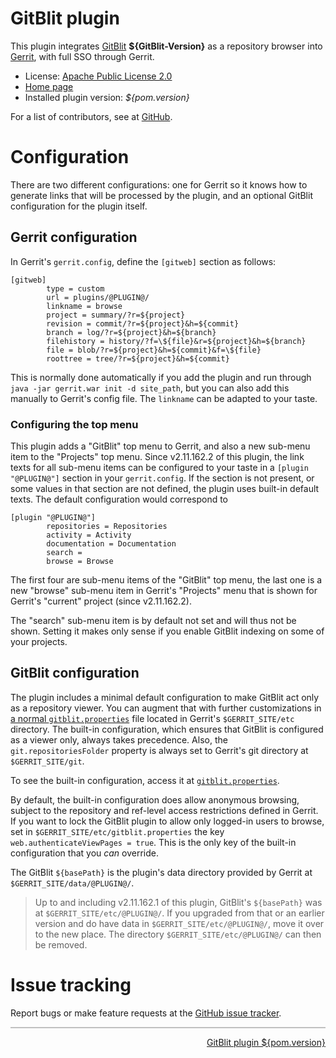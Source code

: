 # GitBlit plugin

This plugin integrates [GitBlit](https://github.com/gitblit/gitblit) **${GitBlit-Version}** as a repository browser into [Gerrit](https://code.google.com/p/gerrit/),
with full SSO through Gerrit.

* License: [Apache Public License 2.0](http://www.apache.org/licenses/LICENSE-2.0)
* [Home page](https://github.com/tomaswolf/gerrit-gitblit-plugin)
* Installed plugin version: _${pom.version}_

For a list of contributors, see at [GitHub](https://github.com/tomaswolf/gerrit-gitblit-plugin/graphs/contributors).

# Configuration

There are two different configurations: one for Gerrit so it knows how to generate links that will be processed by the plugin, and
an optional GitBlit configuration for the plugin itself.

## Gerrit configuration

In Gerrit's `gerrit.config`, define the `[gitweb]` section as follows:

	[gitweb]
	        type = custom
	        url = plugins/@PLUGIN@/
	        linkname = browse
	        project = summary/?r=${project}
	        revision = commit/?r=${project}&h=${commit}
	        branch = log/?r=${project}&h=${branch}
	        filehistory = history/?f=\${file}&r=${project}&h=${branch}
	        file = blob/?r=${project}&h=${commit}&f=\${file}
	        roottree = tree/?r=${project}&h=${commit}

This is normally done automatically if you add the plugin and run through `java -jar gerrit.war init -d site_path`, but you can also
add this manually to Gerrit's config file. The `linkname` can be adapted to your taste.

### Configuring the top menu

This plugin adds a "GitBlit" top menu to Gerrit, and also a new sub-menu item to the "Projects" top menu. Since v2.11.162.2 of this plugin, the link
texts for all sub-menu items can be configured to your taste in a `[plugin "@PLUGIN@"]` section in your `gerrit.config`. If the section is not present,
or some values in that section are not defined, the plugin uses built-in default texts. The default configuration would correspond to

	[plugin "@PLUGIN@"]
	        repositories = Repositories
	        activity = Activity
	        documentation = Documentation
	        search =
	        browse = Browse

The first four are sub-menu items of the "GitBlit" top menu, the last one is a new "browse" sub-menu item in Gerrit's "Projects" menu that is shown
for Gerrit's "current" project (since v2.11.162.2).

The "search" sub-menu item is by default not set and will thus not be shown. Setting it makes only sense if you enable GitBlit indexing on some of
your projects.
 
## GitBlit configuration

The plugin includes a minimal default configuration to make GitBlit act only as a repository viewer. You can augment that with further
customizations in [a normal `gitblit.properties`](http://gitblit.com/properties.html) file located in Gerrit's `$GERRIT_SITE/etc` directory.
The built-in configuration, which ensures that GitBlit is configured as a viewer only, always takes precedence. Also, the `git.repositoriesFolder`
property is always set to Gerrit's git directory at `$GERRIT_SITE/git`.

To see the built-in configuration, access it at [`gitblit.properties`](@URL@plugins/@PLUGIN@/static/gitblit.properties).

By default, the built-in configuration does allow anonymous browsing, subject to the repository and ref-level access restrictions defined in Gerrit.
If you want to lock the GitBlit plugin to allow only logged-in users to browse, set in `$GERRIT_SITE/etc/gitblit.properties` the key
`web.authenticateViewPages = true`. This is the only key of the built-in configuration that you _can_ override. 

The GitBlit `${basePath}` is the plugin's data directory provided by Gerrit at `$GERRIT_SITE/data/@PLUGIN@/`.

> Up to and including v2.11.162.1 of this plugin, GitBlit's `${basePath}` was at `$GERRIT_SITE/etc/@PLUGIN@/`. If you upgraded from that or an earlier
> version and do have data in `$GERRIT_SITE/etc/@PLUGIN@/`, move it over to the new place. The directory `$GERRIT_SITE/etc/@PLUGIN@/` can then be removed.

# Issue tracking

Report bugs or make feature requests at the [GitHub issue tracker](https://github.com/tomaswolf/gerrit-gitblit-plugin/issues).

<hr style="color: #C0C0C0; background-color: #C0C0C0; border-color: #C0C0C0; height: 2px;" />
<div style="float:right;">
<a href="https://github.com/tomaswolf/gerrit-gitblit-plugin" target="_blank">GitBlit plugin ${pom.version}</a>
</div>